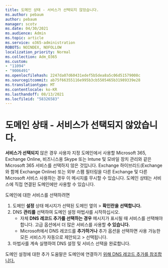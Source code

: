 ```yaml
---
title: 도메인 상태 - 서비스가 선택되지 않았습니다.
ms.author: pebaum
author: pebaum
manager: scotv
ms.date: 04/30/2021
ms.audience: Admin
ms.topic: article
ms.service: o365-administration
ROBOTS: NOINDEX, NOFOLLOW
localization_priority: Normal
ms.collection: Adm_O365
ms.custom:
- "11094"
- "9006491"
ms.openlocfilehash: 2247da07d60431edef5b5dea8a5c06d51579008c
ms.sourcegitcommit: ab75f66355116e995b3cb5505465b31989339e28
ms.translationtype: MT
ms.contentlocale: ko-KR
ms.lasthandoff: 08/13/2021
ms.locfileid: "58326583"
---
```

# <a name="domain-status---no-services-selected"></a>도메인 상태 - 서비스가 선택되지 않았습니다.

**서비스가 선택되지** 않은 경우 사용자 지정 도메인에서 사용할 Microsoft 365, Exchange Online, 비즈니스용 Skype 또는 Intune 및 모바일 장치 관리와 같은 Microsoft 365 서비스를 선택하지 않은 것입니다. Exchange 하이브리드(Exchange와 함께 Exchange Online) 또는 외부 스팸 필터링을 다른 Exchange 및 다른 Microsoft 서비스 사용하는 경우 이 메시지를 무시할 수 있습니다. 도메인 상태는 서비스에 직접 연결된 도메인에만 사용할 수 있습니다.

도메인에 대한 서비스를 선택하려면

1. 도메인 **설정** 상태 메시지가 선택된 도메인 옆의  >  [](https://admin.microsoft.com/Adminportal/Home) **확인란을 선택합니다.**
1. DNS **관리를** 선택하여 도메인 설정 마법사를 시작하십시오.
    - 자체 **DNS 레코드 추가를 선택하는 경우** 메시지가 표시될 때 서비스를 선택해야 합니다. 고급 옵션에서 더 많은 서비스를 사용할 **수 있습니다.**
    - Microsoft에서 DNS 레코드를 **추가하거나** 추가 옵션을 선택하면 사용 가능한 모든 서비스가 자동으로 제안되고   >   선택됩니다.
1. 마법사를 계속 실행하여 DNS 설정 및 서비스 선택을 완료합니다.
 
도메인 설정에 대한 추가 도움말은 도메인에 연결하기 [위해 DNS 레코드 추가를 참조합니다.](https://docs.microsoft.com/microsoft-365/admin/get-help-with-domains/create-dns-records-at-any-dns-hosting-provider)

